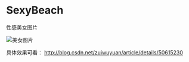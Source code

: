 # SexyBeach
性感美女图片

![美女图片](http://odsmd3jav.bkt.clouddn.com/%E6%80%A7%E6%84%9F%E6%B2%99%E6%BB%A9.gif)

具体效果可看： http://blog.csdn.net/zuiwuyuan/article/details/50615230

